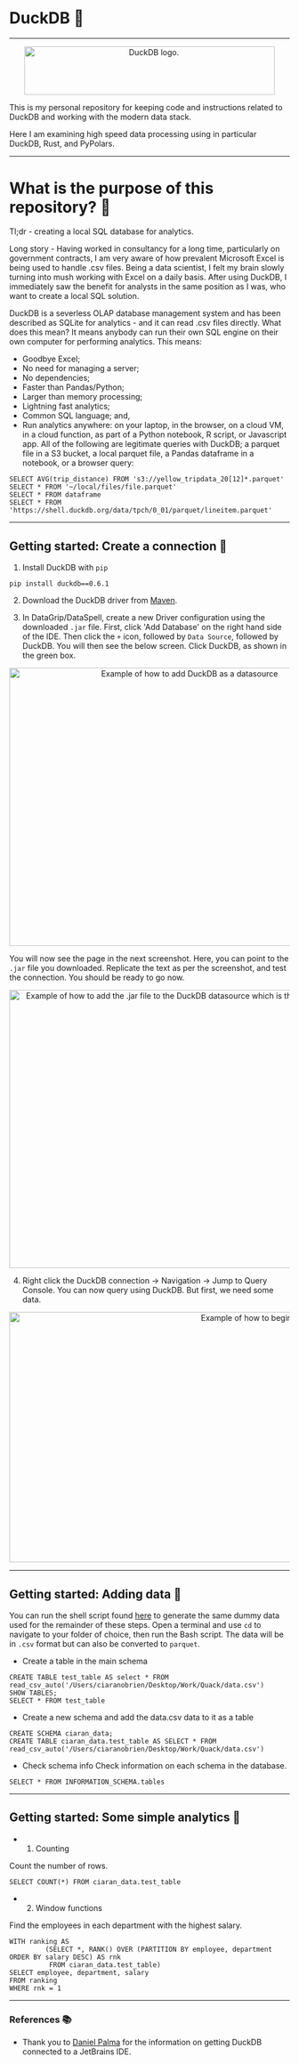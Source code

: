 # DuckDB 🦆
---

<p align="center">
<img src=https://user-images.githubusercontent.com/31419980/212501922-d7f31ca7-2514-410c-bd4c-386086bbf75e.png  alt="DuckDB logo." width="450" height="87.5">
</p>


This is my personal repository for keeping code and instructions related to DuckDB and working with the modern data stack. 

Here I am examining high speed data processing using in particular DuckDB, Rust, and PyPolars.

---
# What is the purpose of this repository? 🤔

Tl;dr - creating a local SQL database for analytics.

Long story - Having worked in consultancy for a long time, particularly on government contracts, I am very aware of how prevalent Microsoft Excel is being used to handle .csv files. Being a data scientist, I felt my brain slowly turning into mush working with Excel on a daily basis. After using DuckDB, I immediately saw the benefit for analysts in the same position as I was, who want to create a local SQL solution.

DuckDB is a severless OLAP database management system and has been described as SQLite for analytics - and it can read .csv files directly. What does this mean? It means anybody can run their own SQL engine on their own computer for performing analytics. This means:

- Goodbye Excel;
- No need for managing a server;
- No dependencies;
- Faster than Pandas/Python;
- Larger than memory processing;
- Lightning fast analytics;
- Common SQL language; and,
- Run analytics anywhere: on your laptop, in the browser, on a cloud VM, in a cloud function, as part of a Python notebook, R script, or Javascript app. All of the following are legitimate queries with DuckDB; a parquet file in a S3 bucket, a local parquet file, a Pandas dataframe in a notebook, or a browser query:

```
SELECT AVG(trip_distance) FROM 's3://yellow_tripdata_20[12]*.parquet'
SELECT * FROM '~/local/files/file.parquet'
SELECT * FROM dataframe
SELECT * FROM 'https://shell.duckdb.org/data/tpch/0_01/parquet/lineitem.parquet'

```


---

## Getting started: Create a connection 🔗

1. Install DuckDB with `pip`

```
pip install duckdb==0.6.1
````

2. Download the DuckDB driver from [Maven](https://search.maven.org/artifact/org.duckdb/duckdb_jdbc).

3. In DataGrip/DataSpell, create a new Driver configuration using the downloaded `.jar` file.
First, click 'Add Database' on the right hand side of the IDE. Then click the `+` icon, followed by `Data Source`, followed by DuckDB. You will then see the below screen. Click DuckDB, as shown in the green box.


<p align="center">
<img src="https://user-images.githubusercontent.com/31419980/212500476-845c207e-a9d3-4778-a268-0a9513e50085.png"  alt="Example of how to add DuckDB as a datasource" width="632" height="500">
</p>

You will now see the page in the next screenshot. Here, you can point to the `.jar` file you downloaded. Replicate the text as per the screenshot, and test the connection. You should be ready to go now.


<p align="center">
<img src="https://user-images.githubusercontent.com/31419980/212500421-d5a0d397-f5fe-45f9-b32b-44f9befc631d.png"  alt="Example of how to add the .jar file to the DuckDB datasource which is the DuckDB driver." width="632" height="500">
</p>


4. Right click the DuckDB connection -> Navigation -> Jump to Query Console. You can now query using DuckDB. But first, we need some data.


<p align="center">
<img src="https://user-images.githubusercontent.com/31419980/212501724-830fe676-e353-4187-b64e-5a8f7a768bcb.png"  alt="Example of how to begin querying using DuckDB." width="1000" height="450">
</p>

---

## Getting started: Adding data 💾

You can run the shell script found [here](https://github.com/obrienciaran/duckdb/tree/main/creating_data) to generate the same dummy data used for the remainder of these steps. Open a terminal and use `cd` to navigate to your folder of choice, then run the Bash script. The data will be in `.csv` format but can also be converted to `parquet`. 

- Create a table in the main schema
```
CREATE TABLE test_table AS select * FROM read_csv_auto('/Users/ciaranobrien/Desktop/Work/Quack/data.csv')
SHOW TABLES;
SELECT * FROM test_table
```

- Create a new schema and add the data.csv data to it as a table
```
CREATE SCHEMA ciaran_data;
CREATE TABLE ciaran_data.test_table AS SELECT * FROM read_csv_auto('/Users/ciaranobrien/Desktop/Work/Quack/data.csv')
```

- Check schema info
Check information on each schema in the database.
```
SELECT * FROM INFORMATION_SCHEMA.tables
```

---

## Getting started: Some simple analytics 🤖
- 1. Counting

Count the number of rows.
```
SELECT COUNT(*) FROM ciaran_data.test_table
```

-  2. Window functions

Find the employees in each department with the highest salary.
```
WITH ranking AS
         (SELECT *, RANK() OVER (PARTITION BY employee, department ORDER BY salary DESC) AS rnk
          FROM ciaran_data.test_table)
SELECT employee, department, salary
FROM ranking
WHERE rnk = 1
```

---

### References 📚


- Thank you to [Daniel Palma](https://medium.com/@danthelion/analyzing-bigger-files-locally-in-seconds-with-duckdb-and-datagrip-8753486a3da9) for the information on getting DuckDB connected to a JetBrains IDE.
